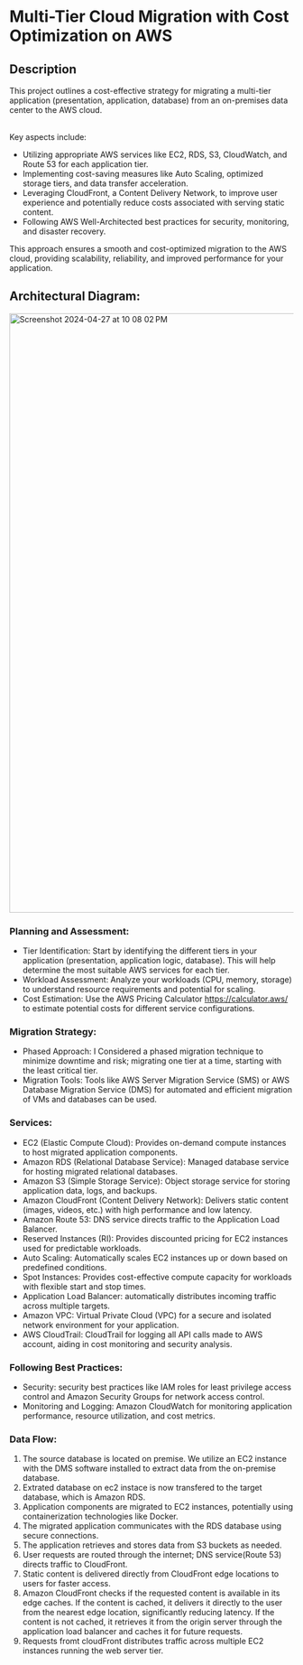 <h1>Multi-Tier Cloud Migration with Cost Optimization on AWS</h1>


<h2>Description</h2>
This project outlines a cost-effective strategy for migrating a multi-tier application (presentation, application, database) from an on-premises data center to the AWS cloud. 

<br />Key aspects include:

  - Utilizing appropriate AWS services like EC2, RDS, S3, CloudWatch, and Route 53 for each application tier.
  - Implementing cost-saving measures like Auto Scaling, optimized storage tiers, and data transfer acceleration.
  - Leveraging CloudFront, a Content Delivery Network, to improve user experience and potentially reduce costs associated with serving static content.
  - Following AWS Well-Architected best practices for security, monitoring, and disaster recovery.

This approach ensures a smooth and cost-optimized migration to the AWS cloud, providing scalability, reliability, and improved performance for your application.
<br />



<h2>Architectural Diagram: </h2>

<img width="1062" alt="Screenshot 2024-04-27 at 10 08 02 PM" src="https://github.com/clintonsenaye/Multi-Tier-Cloud-Migration-with-Cost-Optimization-on-AWS/assets/57267374/68761ee4-c710-4eef-86e7-92d78934fdec">

<h3>Planning and Assessment:</h3>

- Tier Identification: Start by identifying the different tiers in your application (presentation, application logic, database). This will help determine the most suitable AWS services for each tier.
- Workload Assessment: Analyze your workloads (CPU, memory, storage) to understand resource requirements and potential for scaling.
- Cost Estimation: Use the AWS Pricing Calculator https://calculator.aws/ to estimate potential costs for different service configurations.

<h3>Migration Strategy:</h3>

- Phased Approach: I Considered a phased migration technique to minimize downtime and risk; migrating one tier at a time, starting with the least critical tier.
- Migration Tools: Tools like AWS Server Migration Service (SMS) or AWS Database Migration Service (DMS) for automated and efficient migration of VMs and databases can be used.

<h3>Services:</h3>

- EC2 (Elastic Compute Cloud): Provides on-demand compute instances to host migrated application components.
- Amazon RDS (Relational Database Service): Managed database service for hosting migrated relational databases.
- Amazon S3 (Simple Storage Service): Object storage service for storing application data, logs, and backups.
- Amazon CloudFront (Content Delivery Network): Delivers static content (images, videos, etc.) with high performance and low latency.
- Amazon Route 53:  DNS service directs traffic to the Application Load Balancer.
- Reserved Instances (RI): Provides discounted pricing for EC2 instances used for predictable workloads.
- Auto Scaling: Automatically scales EC2 instances up or down based on predefined conditions.
- Spot Instances: Provides cost-effective compute capacity for workloads with flexible start and stop times.
- Application Load Balancer: automatically distributes incoming traffic across multiple targets.
- Amazon VPC: Virtual Private Cloud (VPC) for a secure and isolated network environment for your application.
- AWS CloudTrail: CloudTrail for logging all API calls made to AWS account, aiding in cost monitoring and security analysis.

<h3>Following Best Practices:</h3>

- Security: security best practices like IAM roles for least privilege access control and Amazon Security Groups for network access control.
- Monitoring and Logging: Amazon CloudWatch for monitoring application performance, resource utilization, and cost metrics.

<h3>Data Flow:</h3>

1. The source database is located on premise. We utilize an EC2 instance with the DMS software installed to extract data from the on-premise database.
2. Extrated database on ec2 instace is now transfered to the target database, which is Amazon RDS.
3. Application components are migrated to EC2 instances, potentially using containerization technologies like Docker.
4. The migrated application communicates with the RDS database using secure connections.
5. The application retrieves and stores data from S3 buckets as needed.
6. User requests are routed through the internet; DNS service(Route 53) directs traffic to CloudFront.
7. Static content is delivered directly from CloudFront edge locations to users for faster access.
8. Amazon CloudFront checks if the requested content is available in its edge caches. If the content is cached, it delivers it directly to the user from the nearest edge location, significantly reducing latency. If the content is not cached, it retrieves it from the origin server through the application load balancer and caches it for future requests.
9. Requests fromt cloudFront distributes traffic across multiple EC2 instances running the web server tier.



<!--
 ```diff
- text in red
+ text in green
! text in orange
# text in gray
@@ text in purple (and bold)@@
```
--!>
